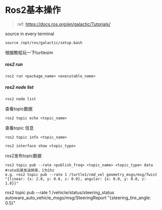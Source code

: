 # Ros2基本操作

> ref: https://docs.ros.org/en/galactic/Tutorials/

source in every terminal

```
source /opt/ros/galactic/setup.bash
```



根据教程玩一下turtlesim

##### ros2 run

```
ros2 run <package_name> <executable_name>
```

##### ros2 node list

```
ros2 node list
```

查看topic数据

```
ros2 topic echo <topic_name>
```

查看topic 信息

```
ros2 topic info <topic_name>
```

```
ros2 interface show <topic_type>
```



ros2发布topic数据

```
ros2 topic pub --rate <publish_freq> <topic_name> <topic_type> data
#rate后是发送频率，1为1hz
e.g. ros2 topic pub --rate 1 /turtle1/cmd_vel geometry_msgs/msg/Twist "{linear: {x: 2.0, y: 0.0, z: 0.0}, angular: {x: 0.0, y: 0.0, z: 1.8}}"
```

ros2 topic pub --rate 1 /vehicle/status/steering_status autoware_auto_vehicle_msgs/msg/SteeringReport "{steering_tire_angle: 0.5}"
